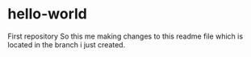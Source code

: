 # hello-world
First repository
So this me making changes to this readme file which is located in the branch i just created.
